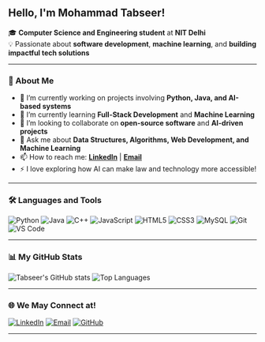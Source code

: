 ## Hello, I'm Mohammad Tabseer!

🎓 **Computer Science and Engineering student** at **NIT Delhi**  
💡 Passionate about **software development**, **machine learning**, and **building impactful tech solutions**

---

### 🚀 About Me
- 🔭 I’m currently working on projects involving **Python, Java, and AI-based systems**
- 🌱 I’m currently learning **Full-Stack Development** and **Machine Learning**
- 👯 I’m looking to collaborate on **open-source software** and **AI-driven projects**
- 💬 Ask me about **Data Structures, Algorithms, Web Development, and Machine Learning**
- 📫 How to reach me: **[LinkedIn](https://www.linkedin.com/in/mohammad-tabseer)** | **[Email](mailto:tabseer03@gmail.com)**  
- ⚡ I love exploring how AI can make law and technology more accessible!

---

### 🛠️ Languages and Tools
![Python](https://img.shields.io/badge/-Python-3776AB?logo=python&logoColor=white)
![Java](https://img.shields.io/badge/-Java-007396?logo=java&logoColor=white)
![C++](https://img.shields.io/badge/-C++-00599C?logo=cplusplus&logoColor=white)
![JavaScript](https://img.shields.io/badge/-JavaScript-F7DF1E?logo=javascript&logoColor=black)
![HTML5](https://img.shields.io/badge/-HTML5-E34F26?logo=html5&logoColor=white)
![CSS3](https://img.shields.io/badge/-CSS3-1572B6?logo=css3&logoColor=white)
![MySQL](https://img.shields.io/badge/-MySQL-4479A1?logo=mysql&logoColor=white)
![Git](https://img.shields.io/badge/-Git-F05032?logo=git&logoColor=white)
![VS Code](https://img.shields.io/badge/-VS%20Code-0078D4?logo=visualstudiocode&logoColor=white)

---

### 📊 My GitHub Stats
![Tabseer's GitHub stats](https://github-readme-stats.vercel.app/api?username=tabseer03&show_icons=true&theme=tokyonight)
![Top Languages](https://github-readme-stats.vercel.app/api/top-langs/?username=tabseer03&layout=compact&theme=tokyonight)

---

### 🌐 We May Connect at!
[![LinkedIn](https://img.shields.io/badge/-Mohammad%20Tabseer-blue?logo=Linkedin&logoColor=white)](https://www.linkedin.com/in/mohammad-tabseer)
[![Email](https://img.shields.io/badge/-Email%20Me-red?logo=gmail&logoColor=white)](mailto:tabseer03@gmail.com)
[![GitHub](https://img.shields.io/badge/-tabseer03-black?logo=github&logoColor=white)](https://github.com/tabseer03)

---

